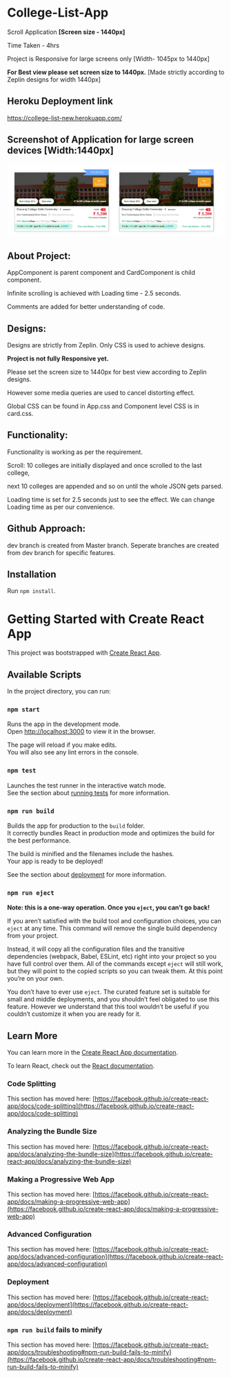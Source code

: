 # College-List-App

Scroll Application <b>[Screen size - 1440px]</b><br/>

Time Taken - 4hrs<br/> 

Project is Responsive for large screens only [Width- 1045px to 1440px] <br/>

<b>For Best view please set screen size to 1440px.</b> [Made strictly according to Zeplin designs for width 1440px]<br/>

## Heroku Deployment link

https://college-list-new.herokuapp.com/

## Screenshot of Application for large screen devices [Width:1440px]

![alt text](Screenshot.PNG "Screenshot")

## About Project:

AppComponent is parent component and CardComponent is child component. <br />

Infinite scrolling is achieved with Loading time - 2.5 seconds.<br/>

Comments are added for better understanding of code.

## Designs:

Designs are strictly from Zeplin. Only CSS is used to achieve designs. <br />

<b>Project is not fully Responsive yet.</b><br />

Please set the screen size to 1440px for best view according to Zeplin designs.<br />

However some media queries are used to cancel distorting effect.<br/>

Global CSS can be found in App.css and Component level CSS is in card.css.<br/>

## Functionality:

Functionality is working as per the requirement.<br/>

Scroll: 10 colleges are initially displayed and once scrolled to the last college, <br/>

next 10 colleges are appended and so on until the whole JSON gets parsed.<br/>

Loading time is set for 2.5 seconds just to see the effect. We can change Loading time as per our convenience.

## Github Approach:

dev branch is created from Master branch. Seperate branches are created from dev branch for specific features. 

## Installation

Run `npm install`.

# Getting Started with Create React App

This project was bootstrapped with [Create React App](https://github.com/facebook/create-react-app).

## Available Scripts

In the project directory, you can run:

### `npm start`

Runs the app in the development mode.\
Open [http://localhost:3000](http://localhost:3000) to view it in the browser.

The page will reload if you make edits.\
You will also see any lint errors in the console.

### `npm test`

Launches the test runner in the interactive watch mode.\
See the section about [running tests](https://facebook.github.io/create-react-app/docs/running-tests) for more information.

### `npm run build`

Builds the app for production to the `build` folder.\
It correctly bundles React in production mode and optimizes the build for the best performance.

The build is minified and the filenames include the hashes.\
Your app is ready to be deployed!

See the section about [deployment](https://facebook.github.io/create-react-app/docs/deployment) for more information.

### `npm run eject`

**Note: this is a one-way operation. Once you `eject`, you can’t go back!**

If you aren’t satisfied with the build tool and configuration choices, you can `eject` at any time. This command will remove the single build dependency from your project.

Instead, it will copy all the configuration files and the transitive dependencies (webpack, Babel, ESLint, etc) right into your project so you have full control over them. All of the commands except `eject` will still work, but they will point to the copied scripts so you can tweak them. At this point you’re on your own.

You don’t have to ever use `eject`. The curated feature set is suitable for small and middle deployments, and you shouldn’t feel obligated to use this feature. However we understand that this tool wouldn’t be useful if you couldn’t customize it when you are ready for it.

## Learn More

You can learn more in the [Create React App documentation](https://facebook.github.io/create-react-app/docs/getting-started).

To learn React, check out the [React documentation](https://reactjs.org/).

### Code Splitting

This section has moved here: [https://facebook.github.io/create-react-app/docs/code-splitting](https://facebook.github.io/create-react-app/docs/code-splitting)

### Analyzing the Bundle Size

This section has moved here: [https://facebook.github.io/create-react-app/docs/analyzing-the-bundle-size](https://facebook.github.io/create-react-app/docs/analyzing-the-bundle-size)

### Making a Progressive Web App

This section has moved here: [https://facebook.github.io/create-react-app/docs/making-a-progressive-web-app](https://facebook.github.io/create-react-app/docs/making-a-progressive-web-app)

### Advanced Configuration

This section has moved here: [https://facebook.github.io/create-react-app/docs/advanced-configuration](https://facebook.github.io/create-react-app/docs/advanced-configuration)

### Deployment

This section has moved here: [https://facebook.github.io/create-react-app/docs/deployment](https://facebook.github.io/create-react-app/docs/deployment)

### `npm run build` fails to minify

This section has moved here: [https://facebook.github.io/create-react-app/docs/troubleshooting#npm-run-build-fails-to-minify](https://facebook.github.io/create-react-app/docs/troubleshooting#npm-run-build-fails-to-minify)
